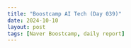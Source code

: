 ```yaml
---
title: "Boostcamp AI Tech (Day 039)"
date: 2024-10-10
layout: post
tags: [Naver Boostcamp, daily report]
---
```

